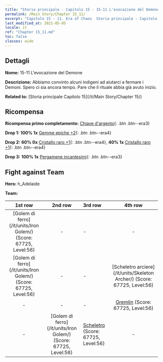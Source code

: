 ```yaml
---
title: "Storia principale - Capitolo 15 - 15-11 L'evocazione del Demone"
permalink: /Main Story/Chapter 15_11/
excerpt: "Capitolo 15 - 11. Era of Chaos  Storia principale - Capitolo 15_11. 15-11 L'evocazione del Demone"
last_modified_at: 2021-05-05
locale: it
ref: "Chapter 15_11.md"
toc: false
classes: wide
---
```


## Dettagli

 **Nome:** 15-11 L'evocazione del Demone

 **Descrizione:** Abbiamo convinto alcuni indigeni ad aiutarci a fermare i Demoni. Spero ci sia ancora tempo. Pare che il rituale abbia già avuto inizio.

 **Related to:** [Storia principale Capitolo 15](/it/Main Story/Chapter 15/)

## Ricompensa

 **Ricompensa primo completamento:** [Chiave d'argento](/ItemsIT/con_693/){: .btn .btn--era3}

 **Drop 1:** **100% 1x** [Gemme epiche +2](/ItemsIT/mat_51/){: .btn .btn--era4}

 **Drop 2:** **60% 0x** [Cristallo raro +1](/ItemsIT/mat_45/){: .btn .btn--era4}, **40% 1x** [Cristallo raro +1](/ItemsIT/mat_45/){: .btn .btn--era4}

 **Drop 3:** **100% 1x** [Pergamene incantesimi](/ItemsIT/con_694/){: .btn .btn--era3}


## Fight against Team
 **Hero:** h_Adelaide

 **Team:**


  | 1st row | 2nd row | 3rd row | 4th row |
  |:----:|:----:|:----|:----:|
  | [Golem di ferro](/it/units/Iron Golem/) (Score: 67725, Level:56)  | - | - | - |
  | [Golem di ferro](/it/units/Iron Golem/) (Score: 67725, Level:56)  | - | - | [Scheletro arciere](/it/units/Skeleton Archer/) (Score: 67725, Level:56)  |
  | - | - | - | [Gremlin](/it/units/Gremlin/) (Score: 67725, Level:56)  |
  | - | [Golem di ferro](/it/units/Iron Golem/) (Score: 67725, Level:56)  | [Scheletro](/it/units/Skeleton/) (Score: 67725, Level:56)  | - |


